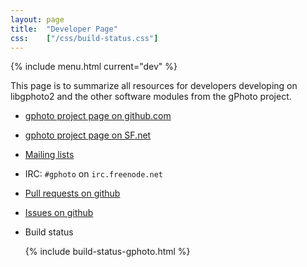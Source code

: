 ```yaml
---
layout: page
title:  "Developer Page"
css:    ["/css/build-status.css"]
---
```

{% include menu.html current="dev" %}


This page is to summarize all resources for developers developing on libgphoto2
and the other software modules from the gPhoto project.

* [gphoto project page on github.com](https://github.com/gphoto/)

* [gphoto project page on SF.net](https://sourceforge.net/projects/gphoto/)

* [Mailing lists](/mailinglists/)

* IRC: `#gphoto` on `irc.freenode.net`

* [Pull requests on github](https://github.com/organizations/gphoto/dashboard/pulls)

* [Issues on github](https://github.com/organizations/gphoto/dashboard/issues)

* Build status

  {% include build-status-gphoto.html %}

<!-- * [Working with git repos](/dev/working-with-git/) -->

